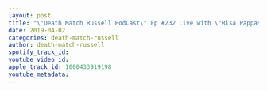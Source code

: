```yaml
---
layout: post
title: "\"Death Match Russell PodCast\" Ep #232 Live with \"Risa Pappas\" Professional Rebel Pro Wrestling Annoucer! Tune in!"
date: 2019-04-02
categories: death-match-russell
author: death-match-russell
spotify_track_id: 
youtube_video_id: 
apple_track_id: 1000433919198
youtube_metadata: 
---
```

